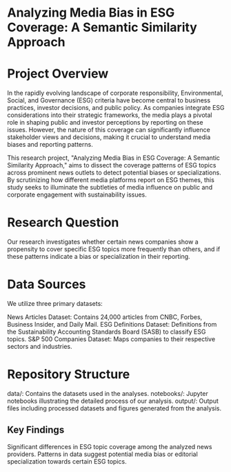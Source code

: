# Analyzing Media Bias in ESG Coverage: A Semantic Similarity Approach

# Project Overview

In the rapidly evolving landscape of corporate responsibility, Environmental, Social, and Governance (ESG) criteria have become central to business practices, investor decisions, and public policy. As companies integrate ESG considerations into their strategic frameworks, the media plays a pivotal role in shaping public and investor perceptions by reporting on these issues. However, the nature of this coverage can significantly influence stakeholder views and decisions, making it crucial to understand media biases and reporting patterns.

This research project, "Analyzing Media Bias in ESG Coverage: A Semantic Similarity Approach," aims to dissect the coverage patterns of ESG topics across prominent news outlets to detect potential biases or specializations. By scrutinizing how different media platforms report on ESG themes, this study seeks to illuminate the subtleties of media influence on public and corporate engagement with sustainability issues.

# Research Question

Our research investigates whether certain news companies show a propensity to cover specific ESG topics more frequently than others, and if these patterns indicate a bias or specialization in their reporting.

# Data Sources

We utilize three primary datasets:

News Articles Dataset: Contains 24,000 articles from CNBC, Forbes, Business Insider, and Daily Mail.
ESG Definitions Dataset: Definitions from the Sustainability Accounting Standards Board (SASB) to classify ESG topics.
S&P 500 Companies Dataset: Maps companies to their respective sectors and industries.

# Repository Structure

data/: Contains the datasets used in the analyses.
notebooks/: Jupyter notebooks illustrating the detailed process of our analysis.
output/: Output files including processed datasets and figures generated from the analysis.

## Key Findings

Significant differences in ESG topic coverage among the analyzed news providers.
Patterns in data suggest potential media bias or editorial specialization towards certain ESG topics.
